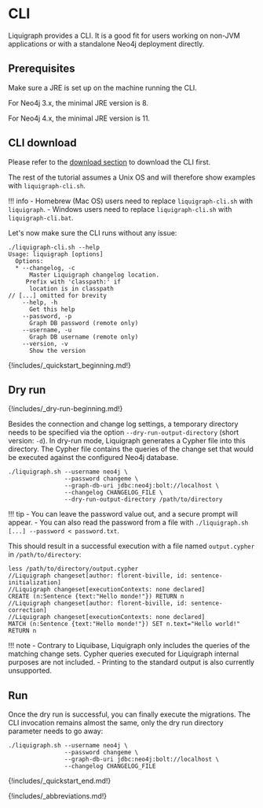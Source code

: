 # CLI

Liquigraph provides a CLI. 
It is a good fit for users working on non-JVM applications or with a standalone Neo4j deployment directly.

## Prerequisites

Make sure a JRE is set up on the machine running the CLI.

For Neo4j 3.x, the minimal JRE version is 8.

For Neo4j 4.x, the minimal JRE version is 11.

## CLI download

Please refer to the [download section](../download.md) to download the CLI first.

The rest of the tutorial assumes a Unix OS and will therefore show examples with `liquigraph-cli.sh`.


!!! info
    - Homebrew (Mac OS) users need to replace `liquigraph-cli.sh` with `liquigraph`.
    - Windows users need to replace `liquigraph-cli.sh` with `liquigraph-cli.bat`.

Let's now make sure the CLI runs without any issue:

```shell
./liquigraph-cli.sh --help
Usage: liquigraph [options]
  Options:
  * --changelog, -c
      Master Liquigraph changelog location.
	 Prefix with 'classpath:' if
      location is in classpath
// [...] omitted for brevity
    --help, -h
      Get this help
    --password, -p
      Graph DB password (remote only)
    --username, -u
      Graph DB username (remote only)
    --version, -v
      Show the version
```

{!includes/_quickstart_beginning.md!}

## Dry run

{!includes/_dry-run-beginning.md!}

Besides the connection and change log settings, a temporary directory needs to be specified via the option `--dry-run-output-directory` 
(short version: `-d`).
In dry-run mode, Liquigraph generates a Cypher file into this directory.
The Cypher file contains the queries of the change set that would be executed against the configured Neo4j database.

```shell
./liquigraph.sh --username neo4j \
                --password changeme \
                --graph-db-uri jdbc:neo4j:bolt://localhost \
                --changelog CHANGELOG_FILE \
                --dry-run-output-directory /path/to/directory
```

!!! tip
    - You can leave the password value out, and a secure prompt will appear.
    - You can also read the password from a file with `./liquigraph.sh [...] --password < password.txt`.

This should result in a successful execution with a file named `output.cypher` in `/path/to/directory`:

```shell
less /path/to/directory/output.cypher
//Liquigraph changeset[author: florent-biville, id: sentence-initialization]
//Liquigraph changeset[executionContexts: none declared]
CREATE (n:Sentence {text:"Hello monde!"}) RETURN n
//Liquigraph changeset[author: florent-biville, id: sentence-correction]
//Liquigraph changeset[executionContexts: none declared]
MATCH (n:Sentence {text:"Hello monde!"}) SET n.text="Hello world!" RETURN n
```

!!! note
     - Contrary to Liquibase, Liquigraph only includes the queries of the matching change sets.
    Cypher queries executed for Liquigraph internal purposes are not included. 
     - Printing to the standard output is also currently unsupported.

## Run

Once the dry run is successful, you can finally execute the migrations. 
The CLI invocation remains almost the same, only the dry run directory parameter needs to go away:

```shell
./liquigraph.sh --username neo4j \
                --password changeme \
                --graph-db-uri jdbc:neo4j:bolt://localhost \
                --changelog CHANGELOG_FILE
```

{!includes/_quickstart_end.md!}

{!includes/_abbreviations.md!}

